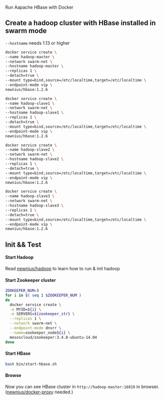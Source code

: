 Run Aapache HBase with Docker

## Create a hadoop cluster with HBase installed in swarm mode

`--hostname` needs 1.13 or higher

```bash
docker service create \
--name hadoop-master \
--network swarm-net \
--hostname hadoop-master \
--replicas 1 \
--detach=true \
--mount type=bind,source=/etc/localtime,target=/etc/localtime \
--endpoint-mode vip \
newnius/hbase:1.2.6
```

```bash
docker service create \
--name hadoop-slave1 \
--network swarm-net \
--hostname hadoop-slave1 \
--replicas 1 \
--detach=true \
--mount type=bind,source=/etc/localtime,target=/etc/localtime \
--endpoint-mode vip \
newnius/hbase:1.2.6
```

```bash
docker service create \
--name hadoop-slave2 \
--network swarm-net \
--hostname hadoop-slave2 \
--replicas 1 \
--detach=true \
--mount type=bind,source=/etc/localtime,target=/etc/localtime \
--endpoint-mode vip \
newnius/hbase:1.2.6
```

```bash
docker service create \
--name hadoop-slave3 \
--network swarm-net \
--hostname hadoop-slave3 \
--replicas 1 \
--detach=true \
--mount type=bind,source=/etc/localtime,target=/etc/localtime \
--endpoint-mode vip \
newnius/hbase:1.2.6
```

## Init && Test

#### Start Hadoop
Read [newnius/hadoop](https://hub.docker.com/r/newnius/hadoop/) to learn how to run & init hadoop

#### Start Zookeeper cluster
```bash
ZOOKEEPER_NUM=3
for i in $( seq 1 $ZOOKEEPER_NUM )
do
  docker service create \
  -e MYID=${i} \
  -e SERVERS=${zookeeper_str} \
  --replicas 1 \
  --network swarm-net \
  --endpoint-mode dnsrr \
  --name=zookeeper_node${i} \
  mesoscloud/zookeeper:3.4.8-ubuntu-14.04
done
```

#### Start HBase
```bash
bash bin/start-hbase.sh
```

#### Browse
Now you can see HBase cluster in `http://hadoop-master:16010` in browser. ([newnius/docker-proxy](https://hub.docker.com/r/newnius/docker-proxy/) needed.)
